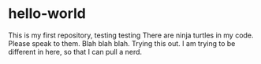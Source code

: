 # hello-world
This is my first repository, testing testing
There are ninja turtles in my code. Please speak to them. Blah blah blah. Trying this out.
I am trying to be different in here, so that I can pull a nerd.
